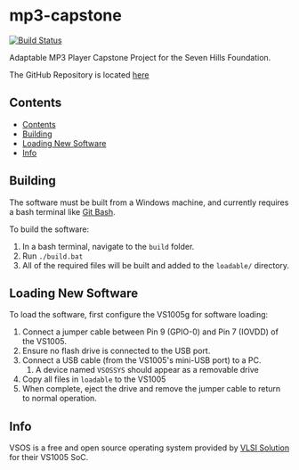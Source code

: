 # mp3-capstone

[![Build Status](https://travis-ci.org/uml-adaptable-mp3/mp3-capstone.svg?branch=master)](https://travis-ci.org/uml-adaptable-mp3/mp3-capstone)

Adaptable MP3 Player Capstone Project for the Seven Hills Foundation.

The GitHub Repository is located [here](https://github.com/uml-adaptable-mp3/mp3-capstone)

## Contents
- [Contents](#contents)
- [Building](#building)
- [Loading New Software](#loading-new-software)
- [Info](#info)


## Building

The software must be built from a Windows machine, and currently requires a bash
terminal like [Git Bash](https://gitforwindows.org/).

To build the software:

1. In a bash terminal, navigate to the `build` folder.
2. Run `./build.bat`
3. All of the required files will be built and added to the `loadable/` directory.

## Loading New Software

To load the software, first configure the VS1005g for software loading:

1. Connect a jumper cable between Pin 9 (GPIO-0) and Pin 7 (IOVDD) of the VS1005.
2. Ensure no flash drive is connected to the USB port.
3. Connect a USB cable (from the VS1005's mini-USB port) to a PC.
   1. A device named `VSOSSYS` should appear as a removable drive
4. Copy all files in `loadable` to the VS1005
5. When complete, eject the drive and remove the jumper cable to return to normal operation.

## Info

VSOS is a free and open source operating system provided by [VLSI Solution](http://www.vlsi.fi/en/home.html) for their VS1005 SoC.

